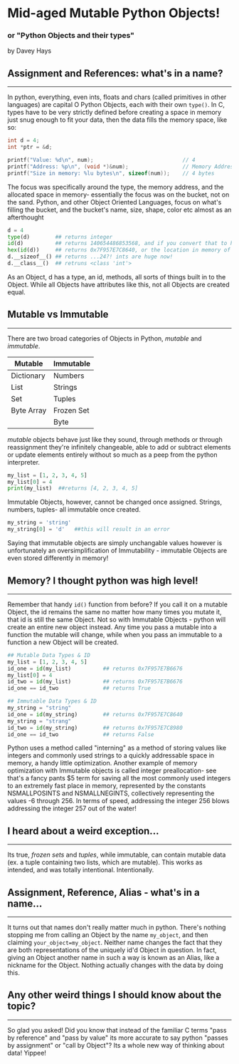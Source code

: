 # Mid-aged Mutable Python Objects!
### or "Python Objects and their types"
by Davey Hays

## Assignment and References: what's in a name?
***
In python, everything, even ints, floats and chars (called primitives in other languages) are capital O Python Objects, each with their own ```type()```. In C, types have to be very strictly defined before creating a space in memory just snug enough to fit your data, then the data fills the memory space, like so:

```c
int d = 4;
int *ptr = &d;

printf("Value: %d\n", num);                            // 4
printf("Address: %p\n", (void *)&num);                 // Memory Address, 0x7ffdf43d92a8
printf("Size in memory: %lu bytes\n", sizeof(num));    // 4 bytes
```

The focus was specifically around the type, the memory address, and the allocated space in memory- essentially the focus was on the bucket, not on the sand. Python, and other Object Oriented Languages, focus on what's filling the bucket, and the bucket's name, size, shape, color etc almost as an afterthought

```python
d = 4
type(d)        ## returns integer
id(d)          ## returns 140654486853568, and if you convert that to hex...
hex(id(d))     ## returns 0x7F957E7C8640, or the location in memory of d!
d.__sizeof__() ## returns ...24?! ints are huge now!
d.__class__()  ## retruns <class 'int'>

```
As an Object, d has a type, an id, methods, all sorts of things built in to the Object. While all Objects have attributes like this, not all Objects are created equal. 

## Mutable vs Immutable
***

There are two broad categories of Objects in Python, *mutable* and *immutable*. 

| Mutable    | Immutable   |
| ---------- | ---------   |
| Dictionary | Numbers     |
| List       | Strings     |
| Set        | Tuples      |
| Byte Array | Frozen Set  |
|            | Byte        |

*mutable* objects behave just like they sound, through methods or through reassignment they're infinitely changeable, able to add or subtract elements or update elements entirely without so much as a peep from the python interpreter.

```python
my_list = [1, 2, 3, 4, 5]
my_list[0] = 4
print(my_list)  ##returns [4, 2, 3, 4, 5]

```
Immutable Objects, however, cannot be changed once assigned. Strings, numbers, tuples- all immutable once created. 

```python
my_string = 'string'
my_string[0] = 'd'   ##this will result in an error
```
Saying that immutable objects are simply unchangable values however is unfortunately an oversimplification of Immutability - immutable Objects are even stored differently in memory!

## Memory? I thought python was high level!
***
Remember that handy ```id()``` function from before? If you call it on a mutable Object, the id remains the same no matter how many times you mutate it, that id is still the same Object. Not so with Immutable Objects - python will create an entire new object instead. Any time you pass a mutable into a function the mutable will change, while when you pass an immutable to a function a new Object will be created. 

```python
## Mutable Data Types & ID
my_list = [1, 2, 3, 4, 5]
id_one = id(my_list)          ## returns 0x7F957E7B6676
my_list[0] = 4
id_two = id(my_list)          ## returns 0x7F957E7B6676
id_one == id_two              ## returns True

## Immutable Data Types & ID
my_string = "string"
id_one = id(my_string)        ## returns 0x7F957E7C8640
my_string = "strang"
id_two = id(my_string)        ## returns 0x7F957E7C8980
id_one == id_two              ## returns False
```
Python uses a method called "interning" as a method of storing values like integers and commonly used strings to a quickly addressable space in memory, a handy little optimization. Another example of memory optimization with Immutable objects is called integer preallocation- see that's a fancy pants $5 term for saving all the most commonly used integers to an extremely fast place in memory, represented by the constants NSMALLPOSINTS and NSMALLNEGINTS, collectively representing the values -6 through 256. In terms of speed, addressing the integer 256 blows addressing the integer 257 out of the water!

## I heard about a weird exception...
***
Its true, *frozen sets* and *tuples*, while immutable, can contain mutable data (ex. a tuple containing two lists, which are mutable). This works as intended, and was totally intentional. Intentionally. 

## Assignment, Reference, Alias - what's in a name...
***
It turns out that names don't really matter much in python. There's nothing stopping me from calling an Object by the name ```my_object```, and then claiming ```your_object=my_object```. Neither name changes the fact that they are both representations of the uniquely id'd Object in question. In fact, giving an Object another name in such a way is known as an Alias, like a nickname for the Object. Nothing actually changes with the data by doing this. 

## Any other weird things I should know about the topic?
***
So glad you asked! Did you know that instead of the familiar C terms "pass by reference" and "pass by value" its more accurate to say python "passes by assignment" or "call by Object"? Its a whole new way of thinking about data! Yippee!



